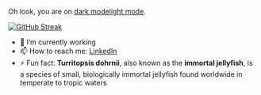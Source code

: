 Oh look, you are on [dark mode](https://github.com/settings/appearance#gh-dark-mode-only)[light mode](https://github.com/settings/appearance#gh-light-mode-only).

[![GitHub Streak](https://github-readme-streak-stats.herokuapp.com/?user=jeircul&theme=tokyonight)](https://git.io/streak-stats)

- 🔭 I’m currently working
- 📫 How to reach me: [LinkedIn](https://www.linkedin.com/in/oveaursland/)
- ⚡ Fun fact: **Turritopsis dohrnii**, also known as the **immortal jellyfish**, is a species of small, biologically immortal jellyfish found worldwide in temperate to tropic waters
